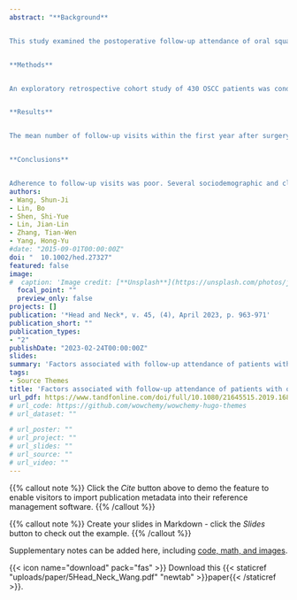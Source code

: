 ```yaml
---
abstract: "**Background**


This study examined the postoperative follow-up attendance of oral squamous cell carcinoma (OSCC) patients, evaluated some of the factors associated with it, and assessed its relationship with early detection of postoperative disease progression.


**Methods**


An exploratory retrospective cohort study of 430 OSCC patients was conducted. We examined associations of follow-up attendance within the first year after surgery with selected demographic and clinical factors, and with early detection of disease progression.


**Results**


The mean number of follow-up visits within the first year after surgery was 3.9 out of the 12 recommended at our center; few patients were fully adherent. Age ≥70 years, unmarried status, high education level, and negative history of surgery for premalignant or malignant lesions from oral cavity or other sites were significantly associated with lower follow-up attendance. Greater follow-up attendance was significantly associated with early detection of disease progression during the first year after surgery (p = 0.025).


**Conclusions**


Adherence to follow-up visits was poor. Several sociodemographic and clinical factors were related to follow-up attendance, greater follow-up attendance was significantly associated with early detection of disease progression, and these should be further explored in future research."
authors:
- Wang, Shun-Ji
- Lin, Bo
- Shen, Shi-Yue
- Lin, Jian-Lin
- Zhang, Tian-Wen
- Yang, Hong-Yu
#date: "2015-09-01T00:00:00Z"
doi: "	10.1002/hed.27327"
featured: false
image:
#  caption: 'Image credit: [**Unsplash**](https://unsplash.com/photos/jdD8gXaTZsc)'
  focal_point: ""
  preview_only: false
projects: []
publication: '*Head and Neck*, v. 45, (4), April 2023, p. 963-971'
publication_short: ""
publication_types:
- "2"
publishDate: "2023-02-24T00:00:00Z"
slides: 
summary: 'Factors associated with follow-up attendance of patients with oral squamous cell carcinoma: A retrospective cohort study'
tags:
- Source Themes
title: 'Factors associated with follow-up attendance of patients with oral squamous cell carcinoma: A retrospective cohort study'
url_pdf: https://www.tandfonline.com/doi/full/10.1080/21645515.2019.1688031
# url_code: https://github.com/wowchemy/wowchemy-hugo-themes
# url_dataset: ""

# url_poster: ""
# url_project: ""
# url_slides: ""
# url_source: ""
# url_video: ""
---
```

{{% callout note %}}
Click the *Cite* button above to demo the feature to enable visitors to import publication metadata into their reference management software.
{{% /callout %}}

{{% callout note %}}
Create your slides in Markdown - click the *Slides* button to check out the example.
{{% /callout %}}

Supplementary notes can be added here, including [code, math, and images](https://wowchemy.com/docs/writing-markdown-latex/).

{{< icon name="download" pack="fas" >}} Download this {{< staticref "uploads/paper/5Head_Neck_Wang.pdf" "newtab" >}}paper{{< /staticref >}}.

